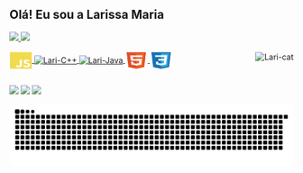 ## Olá! Eu sou a Larissa Maria
 <div>
  <a href="https://github.com/Larissamrs">
  <img height="180em" src="https://github-readme-stats.vercel.app/api?username=Larissamrs&show_icons=true&theme=dracula&include_all_commits=true&count_private=true"/>
  <img height="180em" src="https://github-readme-stats.vercel.app/api/top-langs/?username=Larissamrs&layout=compact&langs_count=16&theme=dracula"/>
</div>
<div style="display: inline_block"><br>
  <img align="center" alt="Lari-Js" height="30" width="40" src="https://raw.githubusercontent.com/devicons/devicon/master/icons/javascript/javascript-plain.svg">
  <img align="center" alt="Lari-C++" height="30" width="40" src="https://i.pinimg.com/736x/a2/dc/32/a2dc3249364449a49f01a6275d277b8c.jpg">
  <img align="center" alt="Lari-Java" height="30" width="40" src="https://img-premium.flaticon.com/png/512/644/premium/644650.png?token=exp=1623803097~hmac=834dd7fb3498391f0f7280bcbf68f35d">
  <img align="center" alt="Lari-HTML" height="30" width="40" src="https://raw.githubusercontent.com/devicons/devicon/master/icons/html5/html5-original.svg">
  <img align="center" alt="Lari-CSS" height="30" width="40" src="https://raw.githubusercontent.com/devicons/devicon/master/icons/css3/css3-original.svg">
  <img align="right" alt="Lari-cat" src="https://1.bp.blogspot.com/-6AYOlKIRAns/WYiZ8lGfICI/AAAAAAAABTk/c6fzq1mX274z6P6eqE8oYipgTSllHeJ4ACLcBGAs/s1600/programando.gif">
</div>
  
  ##
 
<div> 
  <a href="https://www.instagram.com/lardemim/" target="_blank"><img src="https://img.shields.io/badge/-Instagram-%23E4405F?style=for-the-badge&logo=instagram&logoColor=white" target="_blank"></a>
  <a href = "mailto:larissamrs99@gmail.com"><img src="https://img.shields.io/badge/-Gmail-%23333?style=for-the-badge&logo=gmail&logoColor=white" target="_blank"></a>
  <a href="https://www.linkedin.com/in/lmrs99/" target="_blank"><img src="https://img.shields.io/badge/-LinkedIn-%230077B5?style=for-the-badge&logo=linkedin&logoColor=white" target="_blank"></a> 
 
  ![Snake animation](https://github.com/Larissamrs/Larissamrs/blob/output/github-contribution-grid-snake.svg)
 
</div>
